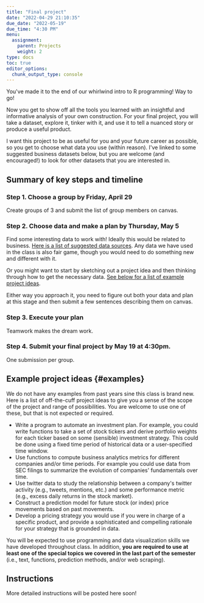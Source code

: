 ```yaml
---
title: "Final project"
date: "2022-04-29 21:10:35"
due_date: "2022-05-19"
due_time: "4:30 PM"
menu:
  assignment:
    parent: Projects
    weight: 2
type: docs
toc: true
editor_options: 
  chunk_output_type: console
---
```


You've made it to the end of our whirlwind intro to R programming! Way to go!

Now you get to show off all the tools you learned with an insightful and informative analysis of your own construction. For your final project, you will take a dataset, explore it, tinker with it, and use it to tell a nuanced story or produce a useful product.

I want this project to be as useful for you and your future career as possible, so you get to choose what data you use (within reason). I've linked to some suggested business datasets below, but you are welcome (and encouraged!) to look for other datasets that you are interested in.


## Summary of key steps and timeline

### Step 1. Choose a group by Friday, April 29

Create groups of 3 and submit the list of group members on canvas.

### Step 2. Choose data and make a plan by Thursday, May 5

Find some interesting data to work with! Ideally this would be related to business. [Here is a list of suggested data sources](/resource/data/). Any data we have used in the class is also fair game, though you would need to do something new and different with it.

Or you might want to start by sketching out a project idea and then thinking through how to get the necessary data. [See below for a list of example project ideas](#examples).

Either way you approach it, you need to figure out both your data and plan at this stage and then submit a few sentences describing them on canvas.

### Step 3. Execute your plan

Teamwork makes the dream work.

### Step 4. Submit your final project by May 19 at 4:30pm.

One submission per group.


## Example project ideas {#examples}

We do not have any examples from past years sine this class is brand new. Here is a list of off-the-cuff project ideas to give you a sense of the scope of the project and range of possibilities. You are welcome to use one of these, but that is not expected or required.

- Write a program to automate an investment plan. For example, you could write functions to take a set of stock tickers and derive portfolio weights for each ticker based on some (sensible) investment strategy. This could be done using a fixed time period of historical data or a user-specified time window.
- Use functions to compute business analytics metrics for different companies and/or time periods. For example you could use data from SEC filings to summarize the evolution of companies' fundamentals over time.
- Use twitter data to study the relationship between a company's twitter activity (e.g., tweets, mentions, etc.) and some performance metric (e.g., excess daily returns in the stock market).
- Construct a prediction model for future stock (or index) price movements based on past movements.
- Develop a pricing strategy you would use if you were in charge of a specific product, and provide a sophisticated and compelling rationale for your strategy that is grounded in data.

You will be expected to use programming and data visualization skills we have developed throughout class. In addition, **you are required to use at least one of the special topics we covered in the last part of the semester** (i.e., text, functions, prediction methods, and/or web scraping).


## Instructions

More detailed instructions will be posted here soon!

<!-- Here's what you'll need to do: -->

<!-- 1. **Download** a dataset and explore it using all the tools and tricks we learned in lectures, examples, and labs throughout the semester -->

<!-- 2. **Find** a story in the data. This could include patterns in the data like relationships and changes over time that could be visualized. Relationships could also be summarized using linear regression. You could build a prediction mdoel using OLS, ridge, or lasso. Alternatively, you could focus on analysis and visualization of spatial or textual data.-->

<!-- 3. Use R to **create** multiple graphs to tell the story. You can make as many graphs as you want, but you must use at least **three** different chart types (i.e. don't just make three scatterplots or three maps).  -->

<!-- 4. Export these figures as PDF files, place them in Adobe Illustrator (or InDesign or Gravit Designer or Inkscape), and **make** one combined graphic or handout where you tell the complete story. You have a lot of latitude in how you do this. You can make a graphic-heavy one-page handout. You can make something along the lines of the [this](https://www.wired.co.uk/article/nuclear-power-reactors-global), with one big graphic + smaller subgraphics + explanatory text. Just don't make a [goofy infographic](https://medium.com/@kazarnowicz/why-infographics-are-bad-3a2fa49673e2). Whatever you do, the final figure must include all the graphics, must have some explanatory text to help summarize the narrative, and must be well designed. -->

<!-- 5. **Export** the final graphic from Illustrator as a PDF and a PNG. -->

<!-- 6. **Write** a memo using R Markdown to introduce, frame, and describe your story and figure. [Use this template to get started](/files/your_name_finalproject.Rmd). You should include the following in the memo: -->

<!--     - Executive summary -->
<!--     - Background information and summary of the data -->
<!--     - Explanation, description, and code for each individual figure -->
<!--     - Explanation and description for the final figure -->
<!--     - Final figure should be included as an image (remember `![Caption goes here](path/to/file.png)`) -->

<!-- Remember to follow R Markdown etiquette rules and style—don't have it output extraneous messages or warnings, include summary tables in nice tables, adjust the dimensions for your figures, and remove the placeholder text that's in the template already (i.e. I don't want to see stuff like "Describe and show how you cleaned and reshaped the data" in the final report.) -->

<!-- **You should [download a full example of what a final project might look like](/projects/example_final.zip)** (but don't make your final combined visualization look exactly like this—show some creativity!) -->


<!-- ## Final deliverables -->

<!-- Upload the following files to canvas: -->

<!-- 1. A memo introducing and describing your final graphic (see full instructions above) -->
<!-- 2. A standalone PDF of your graphic exported from Illustrator -->
<!-- 3. A standalone PNG of your graphic exported from Illustrator -->

<!-- **No late work will be accepted for this project since it's the last project and it counts as your final.** -->

<!-- I will use [this rubric](/files/final-project-rubric.xlsx) to grade the final product: -->

<!-- - [<i class="fas fa-file-excel"></i> `final-project-rubric.xlsx`](/files/final-project-rubric.xlsx) -->

<!-- I am happy to give feedback and help along the way—please don't hesitate to get help! My goal is for you to have a beautiful graphic in the end that you'll want to show off to all your friends, family, neighbors, employers, and strangers on the street—I'm not trying to trip you up or give you trick questions! -->

<!-- And that's it. **You're done!** Go out into the world now and make beautiful, insightful, and truthful graphics. -->



<!-- ## Expectations -->

<!-- Details to come soon. -->

<!-- Here I will add some stuff about how presentation matters, etc. etc. -->

<!-- Build off guidance and also grading of mini project 1 -->


